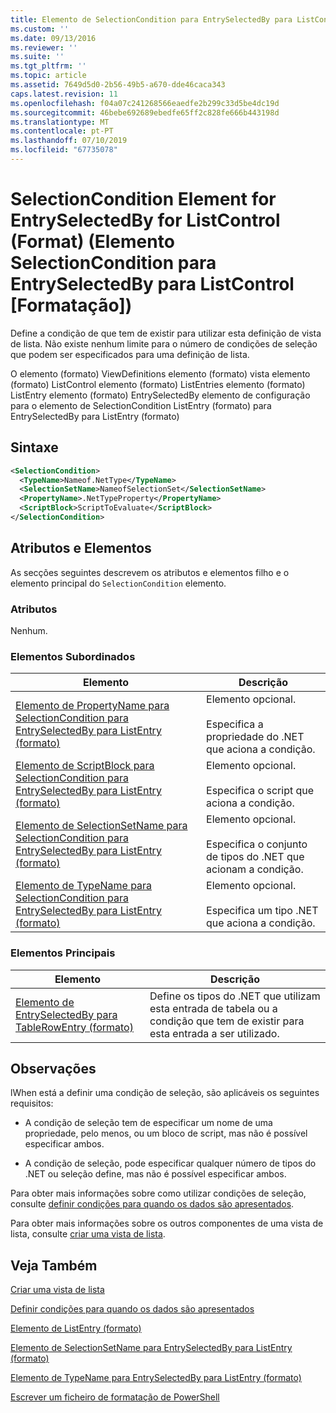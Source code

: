 ```yaml
---
title: Elemento de SelectionCondition para EntrySelectedBy para ListControl (formato) | Documentos da Microsoft
ms.custom: ''
ms.date: 09/13/2016
ms.reviewer: ''
ms.suite: ''
ms.tgt_pltfrm: ''
ms.topic: article
ms.assetid: 7649d5d0-2b56-49b5-a670-dde46caca343
caps.latest.revision: 11
ms.openlocfilehash: f04a07c241268566eaedfe2b299c33d5be4dc19d
ms.sourcegitcommit: 46bebe692689ebedfe65ff2c828fe666b443198d
ms.translationtype: MT
ms.contentlocale: pt-PT
ms.lasthandoff: 07/10/2019
ms.locfileid: "67735078"
---
```

# <a name="selectioncondition-element-for-entryselectedby-for-listcontrol-format"></a>SelectionCondition Element for EntrySelectedBy for ListControl (Format) (Elemento SelectionCondition para EntrySelectedBy para ListControl [Formatação])

Define a condição de que tem de existir para utilizar esta definição de vista de lista. Não existe nenhum limite para o número de condições de seleção que podem ser especificados para uma definição de lista.

O elemento (formato) ViewDefinitions elemento (formato) vista elemento (formato) ListControl elemento (formato) ListEntries elemento (formato) ListEntry elemento (formato) EntrySelectedBy elemento de configuração para o elemento de SelectionCondition ListEntry (formato) para EntrySelectedBy para ListEntry (formato)

## <a name="syntax"></a>Sintaxe

```xml
<SelectionCondition>
  <TypeName>Nameof.NetType</TypeName>
  <SelectionSetName>NameofSelectionSet</SelectionSetName>
  <PropertyName>.NetTypeProperty</PropertyName>
  <ScriptBlock>ScriptToEvaluate</ScriptBlock>
</SelectionCondition>
```

## <a name="attributes-and-elements"></a>Atributos e Elementos

As secções seguintes descrevem os atributos e elementos filho e o elemento principal do `SelectionCondition` elemento.

### <a name="attributes"></a>Atributos

Nenhum.

### <a name="child-elements"></a>Elementos Subordinados

|Elemento|Descrição|
|-------------|-----------------|
|[Elemento de PropertyName para SelectionCondition para EntrySelectedBy para ListEntry (formato)](./propertyname-element-for-selectioncondition-for-entryselectedby-for-listcontrol-format.md)|Elemento opcional.<br /><br /> Especifica a propriedade do .NET que aciona a condição.|
|[Elemento de ScriptBlock para SelectionCondition para EntrySelectedBy para ListEntry (formato)](./scriptblock-element-for-selectioncondition-for-entryselectedby-for-listcontrol-format.md)|Elemento opcional.<br /><br /> Especifica o script que aciona a condição.|
|[Elemento de SelectionSetName para SelectionCondition para EntrySelectedBy para ListEntry (formato)](./selectionsetname-element-for-selectioncondition-for-entryselectedby-for-listentry-format.md)|Elemento opcional.<br /><br /> Especifica o conjunto de tipos do .NET que acionam a condição.|
|[Elemento de TypeName para SelectionCondition para EntrySelectedBy para ListEntry (formato)](./typename-element-for-selectioncondition-for-entryselectedby-for-listcontrol-format.md)|Elemento opcional.<br /><br /> Especifica um tipo .NET que aciona a condição.|

### <a name="parent-elements"></a>Elementos Principais

|Elemento|Descrição|
|-------------|-----------------|
|[Elemento de EntrySelectedBy para TableRowEntry (formato)](./entryselectedby-element-for-tablerowentry-for-tablecontrol-format.md)|Define os tipos do .NET que utilizam esta entrada de tabela ou a condição que tem de existir para esta entrada a ser utilizado.|

## <a name="remarks"></a>Observações

lWhen está a definir uma condição de seleção, são aplicáveis os seguintes requisitos:

- A condição de seleção tem de especificar um nome de uma propriedade, pelo menos, ou um bloco de script, mas não é possível especificar ambos.

- A condição de seleção, pode especificar qualquer número de tipos do .NET ou seleção define, mas não é possível especificar ambos.

Para obter mais informações sobre como utilizar condições de seleção, consulte [definir condições para quando os dados são apresentados](./defining-conditions-for-displaying-data.md).

Para obter mais informações sobre os outros componentes de uma vista de lista, consulte [criar uma vista de lista](./creating-a-list-view.md).

## <a name="see-also"></a>Veja Também

[Criar uma vista de lista](./creating-a-list-view.md)

[Definir condições para quando os dados são apresentados](./defining-conditions-for-displaying-data.md)

[Elemento de ListEntry (formato)](./listentry-element-for-listcontrol-format.md)

[Elemento de SelectionSetName para EntrySelectedBy para ListEntry (formato)](./selectionsetname-element-for-entryselectedby-for-listcontrol-format.md)

[Elemento de TypeName para EntrySelectedBy para ListEntry (formato)](/powershell/developer/format/typename-element-for-entryselectedby-for-listcontrol-format)

[Escrever um ficheiro de formatação de PowerShell](./writing-a-powershell-formatting-file.md)
